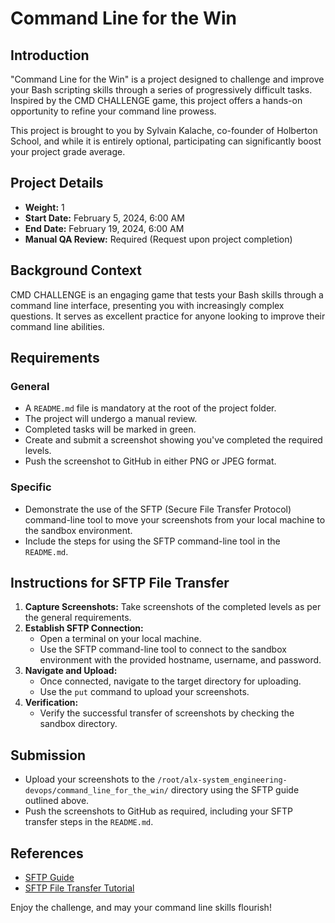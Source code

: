 # Command Line for the Win

## Introduction

"Command Line for the Win" is a project designed to challenge and improve your Bash scripting skills through a series of progressively difficult tasks. Inspired by the CMD CHALLENGE game, this project offers a hands-on opportunity to refine your command line prowess.

This project is brought to you by Sylvain Kalache, co-founder of Holberton School, and while it is entirely optional, participating can significantly boost your project grade average.

## Project Details

- **Weight:** 1
- **Start Date:** February 5, 2024, 6:00 AM
- **End Date:** February 19, 2024, 6:00 AM
- **Manual QA Review:** Required (Request upon project completion)

## Background Context

CMD CHALLENGE is an engaging game that tests your Bash skills through a command line interface, presenting you with increasingly complex questions. It serves as excellent practice for anyone looking to improve their command line abilities.

## Requirements

### General

- A `README.md` file is mandatory at the root of the project folder.
- The project will undergo a manual review.
- Completed tasks will be marked in green.
- Create and submit a screenshot showing you've completed the required levels.
- Push the screenshot to GitHub in either PNG or JPEG format.

### Specific

- Demonstrate the use of the SFTP (Secure File Transfer Protocol) command-line tool to move your screenshots from your local machine to the sandbox environment.
- Include the steps for using the SFTP command-line tool in the `README.md`.

## Instructions for SFTP File Transfer

1. **Capture Screenshots:** Take screenshots of the completed levels as per the general requirements.
2. **Establish SFTP Connection:**
   - Open a terminal on your local machine.
   - Use the SFTP command-line tool to connect to the sandbox environment with the provided hostname, username, and password.
3. **Navigate and Upload:**
   - Once connected, navigate to the target directory for uploading.
   - Use the `put` command to upload your screenshots.
4. **Verification:**
   - Verify the successful transfer of screenshots by checking the sandbox directory.

## Submission

- Upload your screenshots to the `/root/alx-system_engineering-devops/command_line_for_the_win/` directory using the SFTP guide outlined above.
- Push the screenshots to GitHub as required, including your SFTP transfer steps in the `README.md`.

## References

- [SFTP Guide](#)
- [SFTP File Transfer Tutorial](#)

Enjoy the challenge, and may your command line skills flourish!


